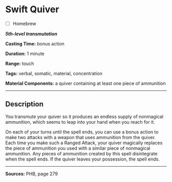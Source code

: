 # Swift Quiver

- [ ] Homebrew

***5th-level transmutation***

**Casting Time:** bonus action

**Duration:** 1 minute

**Range:** touch

**Tags:** verbal, somatic, material, concentration

**Material Components:** a quiver containing at least one piece of ammunition

---

## Description
You transmute your quiver so it produces an endless supply of nonmagical ammunition, which seems to leap into your hand when you reach for it.

On each of your turns until the spell ends, you can use a bonus action to make two attacks with a weapon that uses ammunition from the quiver.
Each time you make such a Ranged Attack, your quiver magically replaces the piece of ammunition you used with a similar piece of nonmagical ammunition.
Any pieces of ammunition created by this spell disintegrate when the spell ends.
If the quiver leaves your possession, the spell ends.

---

**Sources:** PHB, page 279
